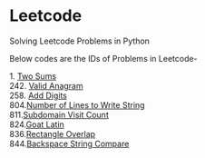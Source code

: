 # Leetcode
Solving Leetcode Problems in Python

Below codes are the IDs of Problems in Leetcode-

1\. [Two Sums](+tab+https://github.com/KIRTISHD/Leetcode/tree/master/Two%20Sum)  
242\. [Valid Anagram](https://github.com/KIRTISHD/Leetcode/tree/master/Valid%20Anagrams)  
258\. [Add Digits](https://github.com/KIRTISHD/Leetcode/tree/master/Add%20Digits)  
804\.[Number of Lines to Write String](https://github.com/KIRTISHD/Leetcode/tree/master/Number-of-Lines-To-Write-String)  
811\.[Subdomain Visit Count](https://github.com/KIRTISHD/Leetcode/tree/master/Subdomain%20Visit%20Count)  
824\.[Goat Latin](https://github.com/KIRTISHD/Leetcode/tree/master/Goat%20Latin)  
836\.[Rectangle Overlap](https://github.com/KIRTISHD/Leetcode/tree/master/Rectangle%20Overlap)  
844\.[Backspace String Compare](https://github.com/KIRTISHD/Leetcode/tree/master/Backspace%20String%20Compare)
